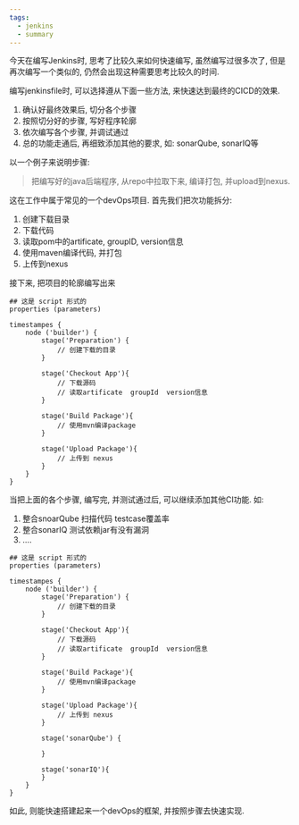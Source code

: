 ```yaml
---
tags:
  - jenkins
  - summary
---
```

今天在编写Jenkins时, 思考了比较久来如何快速编写,  虽然编写过很多次了, 但是再次编写一个类似的,  仍然会出现这种需要思考比较久的时间.

编写jenkinsfile时,  可以选择遵从下面一些方法, 来快速达到最终的CICD的效果.
1) 确认好最终效果后, 切分各个步骤
2) 按照切分好的步骤, 写好程序轮廓
3) 依次编写各个步骤,  并调试通过
4) 总的功能走通后,  再细致添加其他的要求, 如: sonarQube, sonarIQ等



以一个例子来说明步骤:
> 把编写好的java后端程序, 从repo中拉取下来, 编译打包, 并upload到nexus.

这在工作中属于常见的一个devOps项目. 首先我们把次功能拆分:
1) 创建下载目录
2) 下载代码
3) 读取pom中的artificate, groupID, version信息
4) 使用maven编译代码, 并打包
5) 上传到nexus

接下来, 把项目的轮廓编写出来
``` jenkinsfile
## 这是 script 形式的
properties (parameters)

timestampes {
	node ('builder') {
		stage('Preparation') {
			// 创建下载的目录
		}

		stage('Checkout App'){
			// 下载源码
			// 读取artificate  groupId  version信息
		}

		stage('Build Package'){
			// 使用mvn编译package
		}

		stage('Upload Package'){
			// 上传到 nexus
		}
	}
}
```

当把上面的各个步骤,  编写完,  并测试通过后,  可以继续添加其他CI功能. 如:
1) 整合snoarQube 扫描代码  testcase覆盖率
2) 整合sonarIQ 测试依赖jar有没有漏洞
3) ....


```jenkinsfile
## 这是 script 形式的
properties (parameters)

timestampes {
	node ('builder') {
		stage('Preparation') {
			// 创建下载的目录
		}

		stage('Checkout App'){
			// 下载源码
			// 读取artificate  groupId  version信息
		}

		stage('Build Package'){
			// 使用mvn编译package
		}

		stage('Upload Package'){
			// 上传到 nexus
		}

		stage('sonarQube') {
		
		}

		stage('sonarIQ'){
		}
	}
}
```

如此, 则能快速搭建起来一个devOps的框架, 并按照步骤去快速实现.




